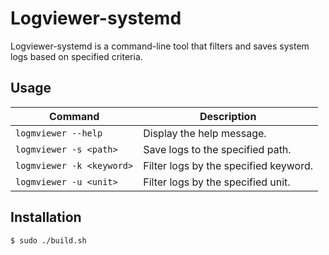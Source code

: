 # Logviewer-systemd

Logviewer-systemd is a command-line tool that filters and saves system logs based on specified criteria.

## Usage


| Command | Description |
| --- | --- |
| `logmviewer --help` | Display the help message. |
| `logmviewer -s <path>` | Save logs to the specified path. |
| `logmviewer -k <keyword>` | Filter logs by the specified keyword. |
| `logmviewer -u <unit>` | Filter logs by the specified unit. |

## Installation 
```bash
$ sudo ./build.sh

